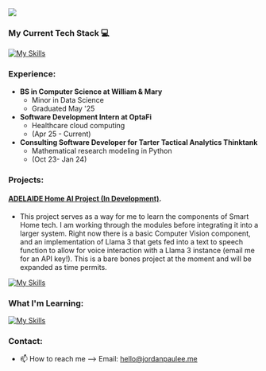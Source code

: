 <img src="https://capsule-render.vercel.app/api?type=soft&color=gradient&customColorList=30&height=300&section=header&text=jordan%20lee.&fontColor=ffffff&fontSize=90" />

### My Current Tech Stack 💻
[![My Skills](https://skillicons.dev/icons?i=cs,dotnet,azure,aws,visualstudio,vscode,py,sqlite,anaconda,git,apple,windows,linux,kali&perline=16)](https://skillicons.dev)
### Experience: 
- **BS in Computer Science at William & Mary** 
  - Minor in Data Science
  - Graduated May '25
- **Software Development Intern at OptaFi**
  - Healthcare cloud computing
  - (Apr 25 - Current) 
- **Consulting Software Developer for Tarter Tactical Analytics Thinktank**
  - Mathematical research modeling in Python
  - (Oct 23- Jan 24) 
### Projects:

#### [ADELAIDE Home AI Project (In Development)](https://github.com/jordanpaulee/ADELAIDE). 
- This project serves as a way for me to learn the components of Smart Home tech. I am working through the modules before integrating it into a larger system. Right now there is a basic Computer Vision component, and an implementation of Llama 3 that gets fed into a text to speech function to allow for voice interaction with a Llama 3 instance (email me for an API key!). This is a bare bones project at the moment and will be expanded as time permits.

[![My Skills](https://skillicons.dev/icons?i=py,anaconda,opencv)](https://skillicons.dev)

### What I'm Learning:
[![My Skills](https://skillicons.dev/icons?i=aws,azure)](https://skillicons.dev)

### Contact:
- 📫 How to reach me --> Email: hello@jordanpaulee.me

<!---![Jordan's GitHub stats](https://github-readme-stats.vercel.app/api?username=jordanpaulee&show_icons=true&theme=graywhite)--->

<!---
jordanpualee/jordanpualee is a ✨ special ✨ repository because its `README.md` (this file) appears on your GitHub profile.
You can click the Preview link to take a look at your changes.
--->
